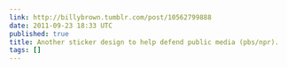 ```yaml
---
link: http://billybrown.tumblr.com/post/10562799888
date: 2011-09-23 18:33 UTC
published: true
title: Another sticker design to help defend public media (pbs/npr).
tags: []
---
```



